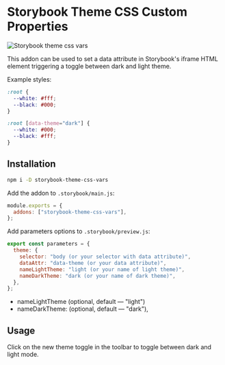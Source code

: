 # Storybook Theme CSS Custom Properties

![Storybook theme css vars](storybook-theme-css-vars.gif?raw=true "Storybook addon theme css")

This addon can be used to set a data attribute in Storybook's iframe HTML
element triggering a toggle between dark and light theme.

Example styles:

```css
:root {
  --white: #fff;
  --black: #000;
}

:root [data-theme="dark"] {
  --white: #000;
  --black: #fff;
}
```

## Installation

```bash
npm i -D storybook-theme-css-vars
```

Add the addon to `.storybook/main.js`:

```js
module.exports = {
  addons: ["storybook-theme-css-vars"],
};
```

Add parameters options to `.storybook/preview.js`:

```js
export const parameters = {
  theme: {
    selector: "body (or your selector with data attribute)",
    dataAttr: "data-theme (or your data attribute)",
    nameLightTheme: "light (or your name of light theme)",
    nameDarkTheme: "dark (or your name of dark theme)",
  },
};
```

- nameLightTheme (optional, default — "light")
- nameDarkTheme: (optional, default — "dark"),

## Usage

Click on the new theme toggle in the toolbar to toggle between dark and light mode.
